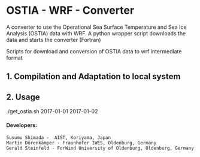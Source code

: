 # OSTIA - WRF - Converter

A converter to use the Operational Sea Surface Temperature and Sea Ice Analysis (OSTIA)
data with WRF. A python wrapper script downloads the data and starts the
converter (Fortran)

Scripts for download and conversion of OSTIA data to wrf intermediate format

## 1. Compilation and Adaptation to local system

## 2. Usage

./get_ostia.sh 2017-01-01 2017-01-02

#### Developers: 
    Susumu Shimada -  AIST, Koriyama, Japan
    Martin Dörenkämper - Fraunhofer IWES, Oldenburg, Germany
    Gerald Steinfeld - ForWind University of Oldenburg, Oldenburg, Germany
    
